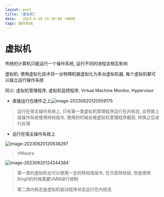 ```yaml
---
layout: post
title: "虚拟机" 
date:   2023-6-18 15:39:08 +0800
tags: 操作系统
---
```


# 虚拟机

传统的计算机只能运行一个操作系统, 运行不同的进程会相互影响

虚拟机: 使用虚拟化技术将一台物理机器虚拟化为多台虚拟机器, 每个虚拟机都可以独立运行操作系统

同义: 虚拟机管理程序, 虚拟机监控程序, Virtual Machine Monitor, Hypervisor

+   直接运行在硬件之上![image-20230620120559175](https://picture-01-1316374204.cos.ap-beijing.myqcloud.com/image/202408242255003.png)

>   运行在宿主操作系统上, 只有第一类虚拟机管理程序运行在内核态, 会导致上层操作系统使用特权指令, 使用的时候会被虚拟机管理程序截获, 转换之后进行处理

+ 运行在宿主操作系统上

![image-20230620120638297](https://picture-01-1316374204.cos.ap-beijing.myqcloud.com/image/202408242255004.png)

>   VMware

![image-20230620124244384](https://picture-01-1316374204.cos.ap-beijing.myqcloud.com/image/202408242255005.png)

>   第一类的虚拟机也可以使用一定的特权级指令, 在次高特权级, 但是使用Ring0的时候需要VMM进行控制
>
>   第二类内核态是虚拟机驱动程序状态运行在内核态











